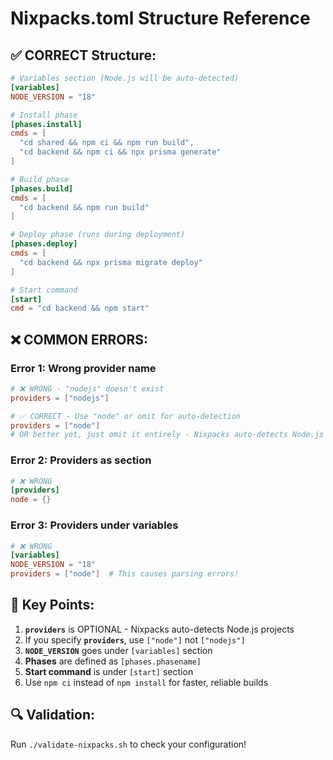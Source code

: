 # Nixpacks.toml Structure Reference

## ✅ CORRECT Structure:

```toml
# Variables section (Node.js will be auto-detected)
[variables]
NODE_VERSION = "18"

# Install phase
[phases.install]
cmds = [
  "cd shared && npm ci && npm run build",
  "cd backend && npm ci && npx prisma generate"
]

# Build phase
[phases.build]
cmds = [
  "cd backend && npm run build"
]

# Deploy phase (runs during deployment)
[phases.deploy]
cmds = [
  "cd backend && npx prisma migrate deploy"
]

# Start command
[start]
cmd = "cd backend && npm start"
```

## ❌ COMMON ERRORS:

### Error 1: Wrong provider name
```toml
# ❌ WRONG - "nodejs" doesn't exist
providers = ["nodejs"]

# ✅ CORRECT - Use "node" or omit for auto-detection
providers = ["node"]
# OR better yet, just omit it entirely - Nixpacks auto-detects Node.js
```

### Error 2: Providers as section
```toml
# ❌ WRONG
[providers]
node = {}
```

### Error 3: Providers under variables
```toml
# ❌ WRONG
[variables]
NODE_VERSION = "18"
providers = ["node"]  # This causes parsing errors!
```

## 📝 Key Points:

1. **`providers`** is OPTIONAL - Nixpacks auto-detects Node.js projects
2. If you specify **`providers`**, use `["node"]` not `["nodejs"]`
3. **`NODE_VERSION`** goes under `[variables]` section
4. **Phases** are defined as `[phases.phasename]`
5. **Start command** is under `[start]` section
6. Use `npm ci` instead of `npm install` for faster, reliable builds

## 🔍 Validation:

Run `./validate-nixpacks.sh` to check your configuration!
